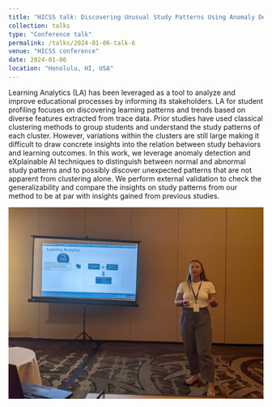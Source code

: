 ```yaml
---
title: "HICSS talk: Discovering Unusual Study Patterns Using Anomaly Detection and XAI"
collection: talks
type: "Conference talk"
permalink: /talks/2024-01-06-talk-6
venue: "HICSS conference"
date: 2024-01-06
location: "Honolulu, HI, USA"
---
```


Learning Analytics (LA) has been leveraged as a tool to analyze and improve educational processes by informing its stakeholders. LA for student profiling focuses on discovering learning patterns and trends based on diverse features extracted from trace data. Prior studies have used classical clustering methods to group students and understand the study patterns of each cluster. However, variations within the clusters are still large making it difficult to draw concrete insights into the relation between study behaviors and learning outcomes. In this work, we leverage anomaly detection and eXplainable AI techniques to distinguish between normal and abnormal study patterns and to possibly discover unexpected patterns that are not apparent from clustering alone. We perform external validation to check the generalizability and compare the insights on study patterns from our method to be at par with insights gained from previous studies.

![HICSS](/images/HICSS.jpg "HICSS")


